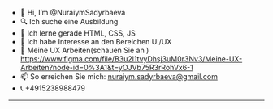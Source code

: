 - 👋 Hi, I’m @NuraiymSadyrbaeva 
-   🔍  Ich suche eine Ausbildung
- 🌱 Ich lerne gerade HTML, CSS, JS
-  🥰  Ich habe Interesse an den Bereichen UI/UX
- 📘 Meine UX Arbeiten(schauen Sie an ) https://www.figma.com/file/B3u2l1tvyDhsj3uM0r3Nv3/Meine-UX-Arbeiten?node-id=0%3A1&t=yOJVb75R3rRohVx6-1
- 📫 So erreichen Sie mich: nuraiym.sadyrbaeva@gmail.com
- 📞 +4915238988479
---


<!---
NuraiymSadyrbaeva/NuraiymSadyrbaeva is a ✨ special ✨ repository because its `README.md` (this file) appears on your GitHub profile.
You can click the Preview link to take a look at your changes.
--->
